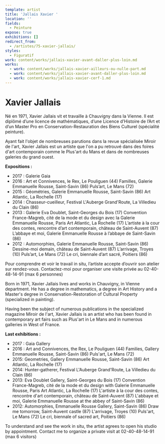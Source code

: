 ```yaml
---
template: artist
title: 'Jallais Xavier '
location: ''
fields:
  - Peinture
expose: true
exhibitions: []
redirect_from:
  - /artistes/75-xavier-jallais/
styles:
  - Figuratif
work: content/works/jallais-xavier-avant-daller-plus-loin.md
works:
  - work: content/works/jallais-xavier-ailleurs-ou-nulle-part.md
  - work: content/works/jallais-xavier-avant-daller-plus-loin.md
  - work: content/works/jallais-xavier-cerf-1.md
---
```

# Xavier Jallais

Né en 1971, Xavier Jallais vit et travaille à Chauvigny dans la Vienne.  Il est diplômé d’une licence de mathématiques, d’une Licence d’Histoire de l’Art et d’un Master Pro en Conservation-Restauration des Biens Culturel (spécialité peinture).

Ayant fait l'objet de nombreuses parutions dans la revue spécialisée Miroir de l'art, Xavier Jallais est un artiste que l'on a pu retrouvé dans des foires d'art contemporain comme le Plus'art du Mans et dans de nombreuses galeries du grand ouest.

**Expositions :**

* 2017 : Galerie Gaia
* 2016 : Art et Connivences, le Rex, Le Pouliguen (44) Familles, Galerie Emmanuelle Rousse, Saint-Savin (86) Puls’art, Le Mans (72)
* 2015 : Géométries, Galerie Emmanuelle Rousse, Saint-Savin (86) Art Atlantic, La Rochelle (17)
* 2014 : Chasseur-cueilleur, Festival L'Auberge Grand'Route, La Villedieu du Clain (86)
* 2013 : Galerie Eva Doublet, Saint-Georges du Bois (17) Convention France-Magreb, cité de la mode et du design avec la Galerie Emmanuelle Rousse, Paris Art Atlantic, La Rochelle (17) L’artiste à la cour des contes, rencontre d’art contemporain, château de Saint-Auvent (87) L’abbaye et moi, Galerie Emmanuelle Rousse à l’abbaye de Saint-Savin (86)
* 2012 : Automorphies, Galerie Emmanuelle Rousse, Saint-Savin (86) Dessine-moi demain, château de Saint-Auvent (87) L’arrivage, Troyes (10) Puls’art, Le Mans (72) Le cri, biennale d’art sacré, Poitiers (86)

Pour comprendre et voir le travail in situ, l’artiste accepte d’ouvrir son atelier sur rendez-vous. Contactez-moi pour organiser une visite privée au 02-40-48-14-91 (max 6 personnes)

Born in 1971, Xavier Jallais lives and works in Chauvigny, in Vienne department.  He has a degree in mathematics, a degree in Art History and a Master's degree in Conservation-Restoration of Cultural Property (specialized in painting).

Having been the subject of numerous publications in the specialized magazine Miroir de l'art, Xavier Jallais is an artist who has been found in contemporary art fairs such as Plus'art in Le Mans and in numerous galleries in West of France.

**Last exhibitions :**

* 2017 : Gaia Gallery
* 2016 : Art and Connivences, the Rex, Le Pouliguen (44) Families, Gallery Emmanuelle Rousse, Saint-Savin (86) Puls'art, Le Mans (72)
* 2015: Geometries, Gallery Emmanuelle Rousse, Saint-Savin (86) Art Atlantic, La Rochelle (17)
* 2014: Hunter-gatherer, Festival L'Auberge Grand'Route, La Villedieu du Clain (86)
* 2013: Eva Doublet Gallery, Saint-Georges du Bois (17) Convention France-Magreb, cité de la mode et du design with Galerie Emmanuelle Rousse, Paris Art Atlantic, La Rochelle (17) L'artiste à la cour des contes, rencontre d'art contemporain, château de Saint-Auvent (87) L'abbaye et moi, Galerie Emmanuelle Rousse at the abbey of Saint-Savin (86)
* 2012: Automorphies, Emmanuelle Rousse Gallery, Saint-Savin (86) Draw me tomorrow, Saint-Auvent castle (87) L'arrivage, Troyes (10) Puls'art, Le Mans (72) Le cri, biennale of sacred art, Poitiers (86)

To understand and see the work in situ, the artist agrees to open his studio by appointment. Contact me to organize a private visit at 02-40-48-14-91 (max 6 visitors)
